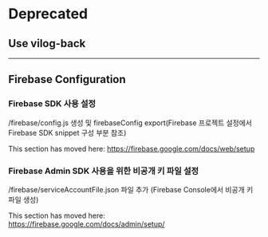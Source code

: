 # Deprecated
## Use vilog-back

---

## Firebase Configuration

### Firebase SDK 사용 설정

/firebase/config.js 생성 및 firebaseConfig export(Firebase 프로젝트 설정에서 Firebase SDK snippet 구성 부분 참조)

This section has moved here: https://firebase.google.com/docs/web/setup

### Firebase Admin SDK 사용을 위한 비공개 키 파일 설정

/firebase/serviceAccountFile.json 파일 추가 (Firebase Console에서 비공개 키 파일 생성)

This section has moved here: https://firebase.google.com/docs/admin/setup/

